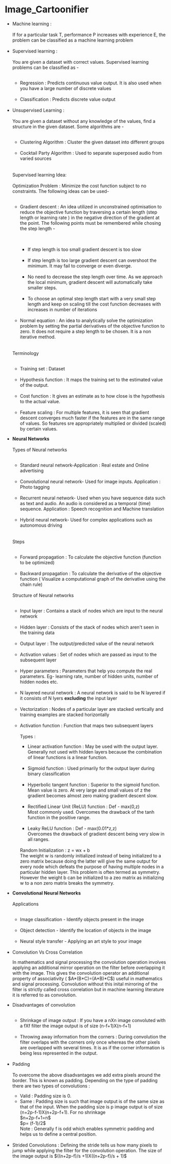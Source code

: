 # Image_Cartoonifier
<ul>
  <li>Machine learning :</li>
</br>
 If for a particular task T, performance P increases with experience E, the problem can be classified as a machine learning problem
 </br>
 </br>
 <li>Supervised learning :</li>
 </br>
You are given a dataset with correct values. Supervised learning problems can be classified as -
</br>
</br>
<ul>
<li>Regression : Predicts continuous value output. It is also used when you have a large number of discrete values</li>
</br>
<li>Classification : Predicts discrete value output</li>
</br>
</ul>
<li>Unsupervised Learning :</li>
</br>
You are given a dataset without any knowledge of the values, find a structure in the given dataset. Some algorithms are -
</br>
</br>
<ul>
<li>Clustering Algorithm : Cluster the given dataset into different groups</li>
</br>
<li>Cocktail Party Algorithm : Used to separate superposed audio from varied sources</li>
</br>
</br>
</ul>
Supervised learning Idea:
</br>
</br>
Optimization Problem : Minimize the cost function subject to no constraints. The following ideas can be used-
</br>
</br>
<ul>
    <li>Gradient descent : An idea utilized in unconstrained optimisation to reduce the objective function by traversing a certain length (step length or learning rate ) in the negative direction of the gradient at the point. The following points must be remembered while chosing the step length -</li>
   <ul>
     </br>
  </br>
     <li>If step length is too small gradient descent is too slow</li>
     </br>
      <li>If step length is too large gradient descent can overshoot the minimum. It may fail to converge or even diverge.</li>
     </br>
      <li>No need to decrease the step length over time. As we approach the local minimum, gradient descent will automatically take smaller steps.</li>
     </br>
      <li>To choose an optimal step length start with a very small step length and keep on scaling till the cost function decreases with increases in number of iterations </li>
     </br>
   </ul>
   <li>Normal equation : An idea to analytically solve the optimization problem by setting the partial derivatives of the objective function to zero. It does not require a step length to be chosen. It is a non iterative method. </li>
    </ul>
</br>
</br>
Terminology
</br>
</br>
<ul>
  <li>Training set : Dataset</li>
  </br>
    <li>Hypothesis function : It maps the training set to the estimated value of the output.</li>
    </br>
    <li>Cost function : It gives an estimate as to how close is the hypothesis to the actual value.</li>
    </br>
    <li>Feature scaling : For multiple features, it is seen that gradient descent converges much faster if the features are in the same range of values. So features sre appropriately multiplied or divided (scaled) by certain values.</li>


  </ul>

</ul>
<ul>
  <li><b> Neural Networks</b></li>
  </br>Types of Neural networks</br></br>
  <ul>
  <li>Standard neural network-Application : Real estate and Online advertising</li>
  </br>
  <li>Convolutional neural network- Used for image inputs. 
  Application : Photo tagging</li>
  </br>
  <li>Recurrent neural network- Used when you have sequence data such as text and audio. An audio is considered as a temporal (time) sequence.
  Application : Speech recognition and Machine translation </li>
  </br>
  <li>Hybrid neural network- Used for complex applications such as autonomous driving </li>
  </br>
</ul>
 </br>Steps</br></br>
  <ul>
  <li>Forward propagation : To calculate the objective function (function to be optimized)</li>
  </br>
  <li>Backward propagation : To calculate the derivative of the objective function ( Visualize a computational graph of the derivative using the chain rule) </li>
  </br>
</ul>
  Structure of Neural networks</br></br>
  <ul>
  <li>Input layer : Contains a stack of nodes which are input to the neural network </li>
  </br>
  <li>Hidden layer : Consists of the stack of nodes which aren't seen in the training data</li>
  </br>
  <li>Output layer : The output/predicted value of the neural network</li>
  </br>
  <li>Activation values : Set of nodes which are passed as input to the subsequent layer </li>
  </br>
  <li>Hyper parameters : Parameters that help you compute the real parameters. Eg- learning rate, number of hidden units, number of hidden nodes etc. </li>
  </br>
  <li>N layered neural network : A neural network is said to be N layered if it consists of N lyers <b>excluding</b> the input layer</li>
  </br>
  <li>Vectorization : Nodes of a particular layer are stacked vertically and training examples are stacked horizontally</li>
  </br>
  <li>Activation function : Function that maps two subsequent layers</li>
  </br>
    Types :
  </br>
    <ul>
      <li>Linear activation function  : May be used with the output layer. Generally not used with hidden layers because the combination of linear functions is a linear function. </li>
      </br>
      <li>Sigmoid function : Used primarily for the output layer during binary classification</li>
      </br>
      <li>Hyperbolic tangent function : Superior to the sigmoid function. Mean value is zero. At very large and small values of z the gradient becomes almost zero making gradient descent slow. </li>
      </br>
      <li>Rectified Linear Unit (ReLU) function : Def - max(0,z) </br> Most commonly used. Overcomes the drawback of the tanh function in the positive range.</li>
      </br>
      <li>Leaky ReLU function : Def - max(0.01*z,z) </br>Overcomes the drawback of gradient descent being very slow in all ranges.</li>
      </br>
    </ul>
    Random Initialization : z = wx + b </br> The weight w is randomly initialized instead of being initialized to a zero matrix because doing the latter will give the same output for every node which defeats the purpose of having multiple nodes in a particular hidden layer. This problem is often termed as symmetry. However the weight b can be initialized to a zeo matrix as initializing w to a non zero matrix breaks the symmetry.
</ul>
 </ul>

 
 <ul>
  <li><b> Convolutional Neural Networks</b></li>
  </br>Applications</br></br>
  <ul>
  <li>Image classification - Identify objects present in the image</li>
  </br>
  <li>Object detection - Identify the location of objects in the image </li>
  </br>
  <li>Neural style transfer - Applying an art style to your image </li>
  </br>
  </ul>
   <li>Convolution Vs Cross Correlation</li>
   <p>In mathematics and signal processing the convolution operation involves applying an additional mirror operation on the filter before overlapping it with the image. This gives the convolution operator an additional property of associativity ( $A*(B*C)=(A*B)*C$) useful in mathematics and signal processing. Convolution without this inital mirroring of the filter is strictly called cross correlation but in machine learning literature it is referred to as convolution.</p>
    <li>Disadvantages of convolution</li>
 </br>
    <ul>
      <li>Shrinkage of image output : If you have a nXn image convoluted with a fXf filter the image output is of size (n-f+1)X(n-f+1) </li>
    </br>
       <li>Throwing away information from the corners : During convolution the filter overlaps with the corners only once whereas the other pixels are overlapped with several times. It is as if the corner information is being less represented in the output. </li>
    </br>
    </ul>
   <li>Padding</li>
 </br>To overcome the above disadvantages we add extra pixels around the border. This is known as padding. Depending on the type of padding there are two types of convolutions :</br>
   <ul>
     <li>Valid : Padding size is 0.</li>
     <li>Same : Padding size is such that image output is of the same size as that of the input. When the padding size is p image output is of size (n+2p-f-1)X(n+2p-f+1). For no shrinkage</br> $n+2p-f+1=n$</br>$p= (f-1)/2$</br>Note : Generally f is odd which enables symmetric padding and helps us to define a central position.</li>
   </ul>
 </br>
   <li>Strided Convolutions : Defining the stride tells us how many pixels to jump while applying the filter for the convolution operation. The size of the image output is $((n+2p-f)/s +1)X((n+2p-f)/s + 1)$</li>
    </ul>
  
    
</ul>
 
